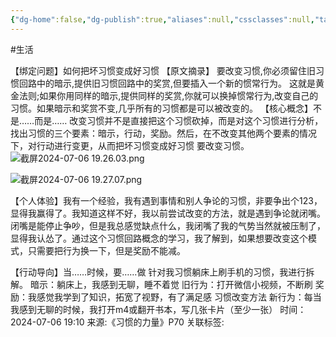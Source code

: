 ```yaml
---
{"dg-home":false,"dg-publish":true,"aliases":null,"cssclasses":null,"tags":null,"dg-note-icon":"1","permalink":"/2永久笔记/习惯改变回路/","dgPassFrontmatter":true,"noteIcon":"1","created":"2024-07-06T19:07:11.563+08:00","updated":"2024-08-01T23:53:00.844+08:00"}
---
```


#生活

【绑定问题】如何把坏习惯变成好习惯
【原文摘录】
要改变习惯,你必须留住旧习惯回路中的暗示,提供旧习惯回路中的奖赏,但要插入一个新的惯常行为。
这就是黄金法则;如果你用同样的暗示,提供同样的奖赏,你就可以换掉惯常行为,改变自己的习惯。如果暗示和奖赏不变,几乎所有的习惯都是可以被改变的。
【核心概念】不是……而是……
改变习惯并不是直接把这个习惯砍掉，而是对这个习惯进行分析，找出习惯的三个要素：暗示，行动，奖励。然后，在不改变其他两个要素的情况下，对行动进行变更，从而把坏习惯变成好习惯
要改变习惯。
![截屏2024-07-06 19.26.03.png](https://ob-2-1307403554.cos.ap-beijing.myqcloud.com/%E6%88%AA%E5%B1%8F2024-07-06%2019.26.03.png)

![截屏2024-07-06 19.27.07.png](https://ob-2-1307403554.cos.ap-beijing.myqcloud.com/%E6%88%AA%E5%B1%8F2024-07-06%2019.27.07.png)

【个人体验】我有一个经验，我有遇到事情和别人争论的习惯，非要争出个123，显得我赢得了。我知道这样不好，我以前尝试改变的方法，就是遇到争论就闭嘴。闭嘴是能停止争吵，但是我总感觉缺点什么，我闭嘴了我的气势当然就被压制了，显得我认怂了。通过这个习惯回路概念的学习，我了解到，如果想要改变这个模式，只需要把行为换一下，但是奖励不能减。

【行动导向】当……时候，要……做
针对我习惯躺床上刷手机的习惯，我进行拆解。
暗示：躺床上，我感到无聊，睡不着觉
旧行为：打开微信小视频，不断刷
奖励：我感觉我学到了知识，拓宽了视野，有了满足感
习惯改变方法
新行为：每当我感到无聊的时候，我打开m4或翻开书本，写几张卡片（至少一张）
时间：2024-07-06 19:10
来源:《习惯的力量》P70
关联标签: